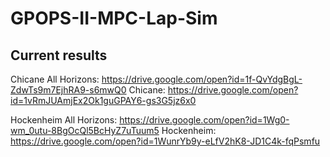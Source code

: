 # GPOPS-II-MPC-Lap-Sim

## Current results
Chicane All Horizons: https://drive.google.com/open?id=1f-QvYdgBgL-ZdwTs9m7EjhRA9-s6mwQ0
Chicane: https://drive.google.com/open?id=1vRmJUAmjEx2Ok1guGPAY6-gs3G5jz6x0

Hockenheim All Horizons: https://drive.google.com/open?id=1Wg0-wm_0utu-8BgOcQl5BcHyZ7uTuum5
Hockenheim: https://drive.google.com/open?id=1WunrYb9y-eLfV2hK8-JD1C4k-fqPsmfu

